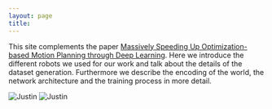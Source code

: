 ```yaml
---
layout: page
title: 
---
```


This site complements the paper [Massively Speeding Up Optimization-based Motion Planning through Deep Learning](https://arxiv.org).
Here we introduce the different robots we used for our work and talk about the details of the dataset generation.
Furthermore we describe the encoding of the world, the network architecture and the training process in more detail.

![Justin](../assets/imgs/Justin_in_Action.png)
![Justin](../assets/imgs/flowchart.png)
